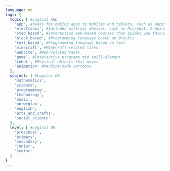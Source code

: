 ```yaml
---
language: en
tags: {
  topic: [ #Logical AND
    'app', #Tasks for making apps to mobiles and tablets, such as appinventor and swift
    'electronic', #Includes external devices, such as Microbit, Arduino, Raspberry pi, lego mindstorms.
    'step_based', #Interactive web-based courses that guides you through small concepts/tasks one step at the time. Such as code.org, sessions by Khan Academy and Codecademy.
    'block_based', #Programming-language based on Blockly
    'text_based', #Programming-language based on text
    'minecraft', #Minecraft-related tasks
    'website', #Web-related tasks
    'game', #Interactive programs med spill-element
    'robot', #Physical objects that moves
    'animation' #Machine-made cartoons
  ],
  subject: [ #Logical OR
    'mathematics',
    'science',
    'programming',
    'technology',
    'music',
    'norwegian',
    'english',
    'arts_and_crafts',
    'social_science'
  ],
  level: [ #Logical OR
    'preschool',
    'primary',
    'secondary',
    'junior',
    'senior'
  ]
}
---
```

